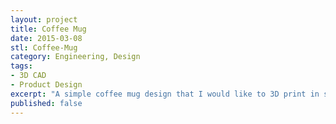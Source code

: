 ```yaml
---
layout: project
title: Coffee Mug
date: 2015-03-08
stl: Coffee-Mug
category: Engineering, Design
tags:
- 3D CAD
- Product Design
excerpt: "A simple coffee mug design that I would like to 3D print in steel or titanium"
published: false
---
```


<script src="https://embed.github.com/view/3d/daveas/3D-Products/master/Coffee-Mug/Coffee-Mug.stl"></script>
